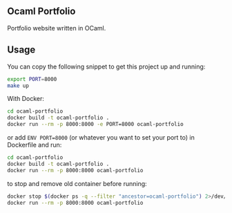 ## Ocaml Portfolio
Portfolio website written in OCaml.

## Usage
You can copy the following snippet to get this project up and running:

``` bash
export PORT=8000
make up
```

With Docker:
``` bash
cd ocaml-portfolio
docker build -t ocaml-portfolio .
docker run --rm -p 8000:8000 -e PORT=8000 ocaml-portfolio
```

or add ```ENV PORT=8000``` (or whatever you want to set your port to) in Dockerfile and run:
``` bash
cd ocaml-portfolio
docker build -t ocaml-portfolio .
docker run --rm -p 8000:8000 ocaml-portfolio
```

to stop and remove old container before running:
``` bash
docker stop $(docker ps -q --filter "ancestor=ocaml-portfolio") 2>/dev/null && \
docker run --rm -p 8000:8000 ocaml-portfolio
```